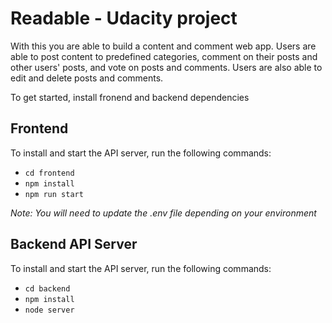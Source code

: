 # Readable - Udacity project

With this you are able to build a content and comment web app. Users are able to post content to predefined categories, comment on their posts and other users' posts, and vote on posts and comments. Users are also able to edit and delete posts and comments.

To get started, install fronend and backend dependencies

## Frontend

To install and start the API server, run the following commands:

* `cd frontend`
* `npm install`
* `npm run start`

*Note: You will need to update the .env file depending on your environment*

## Backend API Server

To install and start the API server, run the following commands:

* `cd backend`
* `npm install`
* `node server`
